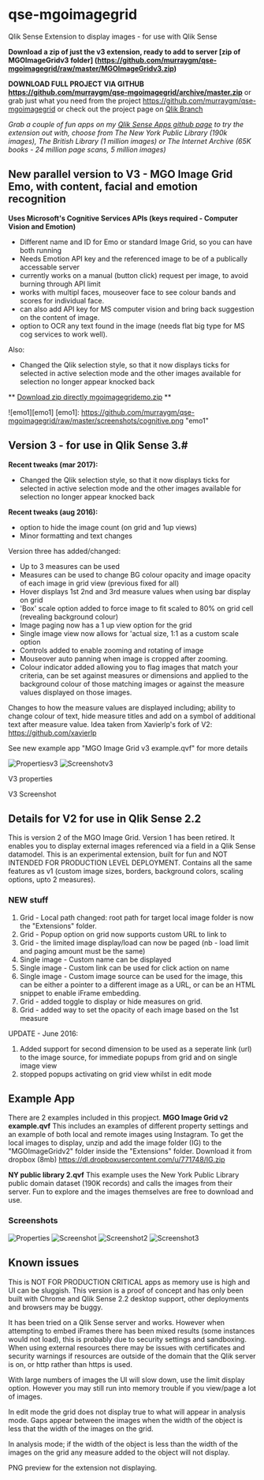 # qse-mgoimagegrid
Qlik Sense Extension to display images - for use with Qlik Sense

**Download a zip of just the v3 extension, ready to add to server [zip of MGOImageGridv3 folder] (https://github.com/murraygm/qse-mgoimagegrid/raw/master/MGOImageGridv3.zip)**

**DOWNLOAD FULL PROJECT VIA GITHUB https://github.com/murraygm/qse-mgoimagegrid/archive/master.zip**
or grab just what you need from the project https://github.com/murraygm/qse-mgoimagegrid
or check out the project page on [Qlik Branch](http://branch.qlik.com/#!/project/56e8f64ee37930b98cf9dea4)

*Grab a couple of fun apps on my [Qlik Sense Apps github page](https://github.com/murraygm/qs-mgoqliksenseapps) to try the extension out with, choose from The New York Public Library (190k images), The British Library (1 million images) or The Internet Archive (65K books - 24 million page scans, 5 million images)*

## New parallel version to V3 - MGO Image Grid Emo, with content, facial and emotion recognition
**Uses Microsoft's Cognitive Services APIs (keys required - Computer Vision and Emotion)**
* Different name and ID for Emo or standard Image Grid, so you can have both running
* Needs Emotion API key and the referenced image to be of a publically accessable server
* currently works on a manual (button click) request per image, to avoid burning through API limit
* works with multipl faces, mouseover face to see colour bands and scores for individual face.
* can also add API key for MS computer vision and bring back suggestion on the content of image.
* option to OCR any text found in the image (needs flat big type for MS cog services to work well).

Also:
* Changed the Qlik selection style, so that it now displays ticks for selected in active selection mode and the other images available for selection no longer appear knocked back 

** [Download zip directly mgoimagegridemo.zip](https://github.com/murraygm/qse-mgoimagegrid/raw/master/MGOImageGridEmo.zip) **

![emo1][emo1]
[emo1]: https://github.com/murraygm/qse-mgoimagegrid/raw/master/screenshots/cognitive.png "emo1"

## Version 3 - for use in Qlik Sense 3.#
**Recent tweaks (mar 2017):**
* Changed the Qlik selection style, so that it now displays ticks for selected in active selection mode and the other images available for selection no longer appear knocked back 

**Recent tweaks (aug 2016):**
* option to hide the image count (on grid and 1up views)
* Minor formatting and text changes

Version three has added/changed:
* Up to 3 measures can be used
* Measures can be used to change BG colour opacity and image opacity of each image in grid view (previous fixed for all)
* Hover displays 1st 2nd and 3rd measure values when using bar display on grid
* 'Box' scale option added to force image to fit scaled to 80% on grid cell (revealing background colour)
* Image paging now has a 1 up view option for the grid
* Single image view now allows for 'actual size, 1:1 as a custom scale option
* Controls added to enable zooming and rotating of image
* Mouseover auto panning when image is cropped after zooming.
* Colour indicator added allowing you to flag images that match your criteria, can be set against measures or dimensions and applied to the background colour of those matching images or against the measure values displayed on those images.

Changes to how the measure values are displayed including; ability to change colour of text, hide measure titles and add on a symbol of additional text after measure value. Idea taken from Xavierlp's fork of V2: https://github.com/xavierlp

See new example app "MGO Image Grid v3 example.qvf" for more details

![Propertiesv3][Propsv3]
![Screenshotv3][Examplev3]

V3 properties

[Propsv3]: https://raw.githubusercontent.com/murraygm/qse-mgoimagegrid/v3/screenshots/imagegrid_props_v3.png "Propertiesv3"

V3 Screenshot

[Examplev3]: https://raw.githubusercontent.com/murraygm/qse-mgoimagegrid/v3/screenshots/Screen%20Shot%20v3.png "Properties" 



## Details for V2 for use in Qlik Sense 2.2

This is version 2 of the MGO Image Grid. Version 1 has been retired. It enables you to display external images referenced via a field in a Qlik Sense datamodel. 
This is an experimental extension, built for fun and NOT INTENDED FOR PRODUCTION LEVEL DEPLOYMENT.
Contains all the same features as v1 (custom image sizes, borders, background colors, scaling options, upto 2 measures).

### NEW stuff
1. Grid - Local path changed: root path for target local image folder is now the "Extensions" folder.
2. Grid - Popup option on grid now supports custom URL to link to
3. Grid - the limited image display/load can now be paged (nb - load limit and paging amount must be the same)
4. Single image - Custom name can be displayed
5. Single image - Custom link can be used for click action on name
6. Single image - Custom image source can be used for the image, this can be either a pointer to a different image as a URL, or can be an HTML snippet to enable iFrame embedding.
7. Grid - added toggle to display or hide measures on grid.
8. Grid - added way to set the opacity of each image based on the 1st measure
 
UPDATE - June 2016:
1. Added support for second dimension to be used as a seperate link (url) to the image source, for immediate popups from grid and on single image view
2. stopped popups activating on grid view whilst in edit mode

## Example App
There are 2 examples included in this propject.
**MGO Image Grid v2 example.qvf** This includes an examples of different property settings and an example of both local and remote images using Instagram. To get the local images to display, unzip and add the image folder (IG) to the "MGOImageGridv2" folder inside the "Extensions" folder. Download it from dropbox (8mb) https://dl.dropboxusercontent.com/u/771748/IG.zip

**NY public library 2.qvf** This example uses the New York Public Library public domain dataset (190K records) and calls the images from their server. Fun to explore and the images themselves are free to download and use.

### Screenshots
![Properties][Props]
![Screenshot][Example]
![Screenshot2][Example2]
![Screenshot3][Example3]

[Props]: https://raw.githubusercontent.com/murraygm/qse-mgoimagegrid/master/screenshots/imagegrid_props.png "Properties"

[Example]: https://raw.githubusercontent.com/murraygm/qse-mgoimagegrid/master/screenshots/Screen%20Shot%202016-03-15%20at%2017.57.05.png "Example Screen" 

[Example2]: https://raw.githubusercontent.com/murraygm/qse-mgoimagegrid/master/screenshots/Screen%20Shot%202016-03-15%20at%2022.10.24.png "Example Screen2" 

[Example3]: https://raw.githubusercontent.com/murraygm/qse-mgoimagegrid/master/screenshots/Screen%20Shot%202016-03-15%20at%2022.12.08.png "Example Screen3" 


## Known issues
This is NOT FOR PRODUCTION CRITICAL apps as memory use is high and UI can be sluggish.
This version is a proof of concept and has only been built with Chrome and Qlik Sense 2.2 desktop support, other deployments and browsers may be buggy.

It has been tried on a Qlik Sense server and works. However when attempting to embed iFrames there has been mixed results (some instances would not load), this is probably due to security settings and sandboxing. When using external resources there may be issues with certificates and security warnings if resources are outside of the domain that the Qlik server is on, or http rather than https is used.

With large numbers of images the UI will slow down, use the limit display option. However you may still run into memory trouble if you view/page a lot of images.

In edit mode the grid does not display true to what will appear in analysis mode. Gaps appear between the images when the width of the object is less that the width of the images on the grid.

In analysis mode; if the width of the object is less than the width of the images on the grid any measure added to the object will not display.

PNG preview for the extension not displaying.


